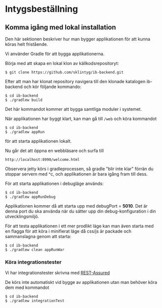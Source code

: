 # Intygsbeställning

## Komma igång med lokal installation
Den här sektionen beskriver hur man bygger applikationen för att kunna köras helt fristående.

Vi använder Gradle för att bygga applikationerna.

Börja med att skapa en lokal klon av källkodsrepositoryt:

    $ git clone https://github.com/sklintyg/ib-backend.git

Efter att man har klonat repository navigera till den klonade katalogen ib-backend och kör följande kommando:

    $ cd ib-backend
    $ ./gradlew build

Det här kommandot kommer att bygga samtliga moduler i systemet. 

När applikationen har byggt klart, kan man gå till `/web` och köra kommandot

    $ cd ib-backend
    $ ./gradlew appRun

för att starta applikationen lokalt.

Nu går det att öppna en webbläsare och surfa till 

    http://localhost:8990/welcome.html 

Observera jetty körs i gradleprocessen, så gradle "blir inte klar" förrän du stoppar servern med ^c, och applikationen är bara igång fram till dess.

För att starta applikationen i debugläge används:

    $ cd ib-backend
    $ ./gradlew appRunDebug
    
Applikationen kommer då att starta upp med debugPort = **5010**. Det är denna port du ska använda när du sätter upp din 
debug-konfiguration i din utvecklingsmiljö.

För att testa applikationen i ett mer prodlikt läge kan man även starta med en flagga för att köra i minifierat läge då css/js är packade och sammanslagna genom att starta:

    $ cd ib-backend
    $ ./gradlew clean appRunWar 

### Köra integrationstester
Vi har integrationstester skrivna med [REST-Assured](https://github.com/jayway/rest-assured)

De körs inte automatiskt vid bygge av applikationen utan man behöver köra dem med kommandot

    $ cd ib-backend
    $ ./gradlew integrationTest
